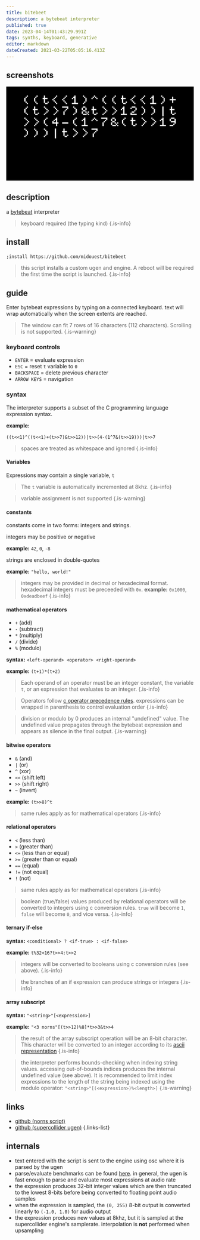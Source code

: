```yaml
---
title: bitebeet
description: a bytebeat interpreter
published: true
date: 2023-04-14T01:43:29.991Z
tags: synths, keyboard, generative
editor: markdown
dateCreated: 2021-03-22T05:05:16.413Z
---
```


## screenshots

![bitebeet.png](/community/midouest/bitebeet.png)

## description

a [bytebeat](http://canonical.org/~kragen/bytebeat/) interpreter

> keyboard required (the typing kind)
{.is-info}

## install

`;install https://github.com/midouest/bitebeet`

> this script installs a custom ugen and engine. A reboot will be required the first time the script is launched.
{.is-info}

## guide

Enter bytebeat expressions by typing on a connected keyboard. text will wrap automatically when the screen extents are reached.

>  The window can fit 7 rows of 16 characters (112 characters). Scrolling is not supported.
{.is-warning}

### keyboard controls

- `ENTER` = evaluate expression
- `ESC` = reset `t` variable to `0`
- `BACKSPACE` = delete previous character
- `ARROW KEYS` = navigation

### syntax

The interpreter supports a subset of the C programming language expression syntax.

**example:**
```
((t<<1)^((t<<1)+(t>>7)&t>>12))|t>>(4-(1^7&(t>>19)))|t>>7
```

> spaces are treated as whitespace and ignored
{.is-info}

#### Variables

Expressions may contain a single variable, `t`

> The `t` variable is automatically incremented at 8khz.
{.is-info}

> variable assignment is not supported
{.is-warning}

#### constants

constants come in two forms: integers and strings.

integers may be positive or negative

**example:** `42`, `0`, `-8`

strings are enclosed in double-quotes

**example:** `"hello, world!"`

> integers may be provided in decimal or hexadecimal format. hexadecimal integers must be preceeded with `0x`.
**example:** `0x1000`, `0xdeadbeef`
{.is-info}

#### mathematical operators

- `+` (add)
- `-` (subtract)
- `*` (multiply)
- `/` (divide)
- `%` (modulo)

**syntax:** `<left-operand> <operator> <right-operand>`

**example:** `(t+1)*(t+2)`

> Each operand of an operator must be an integer constant, the variable `t`, or an expression that evaluates to an integer.
{.is-info}

> Operators follow [c operator precedence rules](https://en.cppreference.com/w/c/language/operator_precedence). expressions can be wrapped in parenthesis to control evaluation order
{.is-info}

> division or modulo by 0 produces an internal "undefined" value. The undefined value propagates through the bytebeat expression and appears as silence in the final output.
{.is-warning}

#### bitwise operators

- `&` (and)
- `|` (or)
- `^` (xor)
- `<<` (shift left)
- `>>` (shift right)
- `~` (invert)

**example:** `(t>>8)^t`

> same rules apply as for mathematical operators
{.is-info}

#### relational operators

- `<` (less than)
- `>` (greater than)
- `<=` (less than or equal)
- `>=` (greater than or equal)
- `==` (equal)
- `!=` (not equal)
- `!` (not)

> same rules apply as for mathematical operators
{.is-info}

> boolean (true/false) values produced by relational operators will be converted to integers using c conversion rules. `true` will become `1`, `false` will become `0`, and vice versa.
{.is-info}

#### ternary if-else

**syntax:** `<conditional> ? <if-true> : <if-false>`

**example:** `t%32<16?t>>4:t>>2`

> integers will be converted to booleans using c conversion rules (see above).
{.is-info}

> the branches of an if expression can produce strings or integers
{.is-info}

#### array subscript

**syntax:** `"<string>"[<expression>]`

**example:** `"<3 norns"[(t>>12)%8]*t>>3&t>>4`

> the result of the array subscript operation will be an 8-bit character. This character will be converted to an integer according to its [ascii representation](http://www.asciitable.com)
{.is-info}

> the interpreter performs bounds-checking when indexing string values. accessing out-of-bounds indices produces the internal undefined value (see above). It is recommended to limit index expressions to the length of the string being indexed using the modulo operator: `"<string>"[(<expression>)%<length>]`
{.is-warning}

## links

- [github (norns script)](https://github.com/midouest/bitebeet)
- [github (supercollider ugen)](https://github.com/midouest/bytebeat)
{.links-list}

## internals

- text entered with the script is sent to the engine using osc where it is parsed by the ugen
- parse/evaluate benchmarks can be found [here](https://github.com/midouest/bytebeat/blob/master/README.md#benchmarks). in general, the ugen is fast enough to parse and evaluate most expressions at audio rate
- the expression produces 32-bit integer values which are then truncated to the lowest 8-bits before being converted to floating point audio samples
- when the expression is sampled, the `(0, 255)` 8-bit output is converted linearly to `(-1.0, 1.0)` for audio output
- the expression produces new values at 8khz, but it is sampled at the supercollider engine's samplerate. interpolation is **not** performed when upsampling
